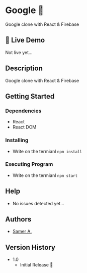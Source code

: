 # Google 🚀

Google clone with React & Firebase

## 🔴 Live Demo

Not live yet...

## Description

Google clone with React & Firebase

## Getting Started

### Dependencies

- React
- React DOM

### Installing

- Write on the termianl `npm install`

### Executing Program

- Write on the termianl `npm start`

## Help

- No issues detected yet...

## Authors

- [Samer A.](https://twitter.com/ssadawi__)

## Version History

- 1.0
  - Initial Release 🚀
